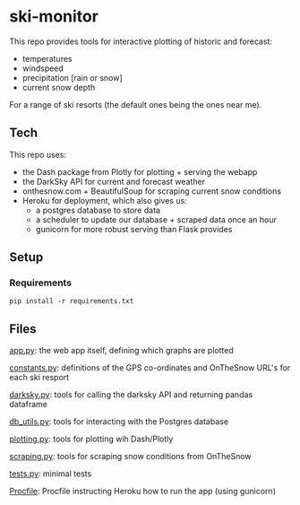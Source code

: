 # ski-monitor
This repo provides tools for interactive plotting of historic and forecast:
 - temperatures
 - windspeed
 - precipitation [rain or snow]
 - current snow depth
 
 For a range of ski resorts (the default ones being the ones near me).
 
 ## Tech
This repo uses:
 
 - the Dash package from Plotly for plotting + serving the webapp
 - the DarkSky API for current and forecast weather
 - onthesnow.com + BeautifulSoup for scraping current snow conditions
 - Heroku for deployment, which also gives us:
    - a postgres database to store data
    - a scheduler to update our database + scraped data once an hour
    - gunicorn for more robust serving than Flask provides
    
## Setup

### Requirements

```buildoutcfg
pip install -r requirements.txt
```

## Files

[app.py](/app.py): the web app itself, defining which graphs are plotted

[constants.py](/constants.py): definitions of the GPS co-ordinates and OnTheSnow URL's for each ski resport

[darksky.py](/darksky.py): tools for calling the darksky API and returning pandas dataframe

[db_utils.py](/db_utils.py): tools for interacting with the Postgres database

[plotting.py](/plotting.py): tools for plotting wih Dash/Plotly

[scraping.py](/scraping.py): tools for scraping snow conditions from OnTheSnow

[tests.py](/tests.py): minimal tests

[Procfile](/Procfile): Procfile instructing Heroku how to run the app (using gunicorn)


 